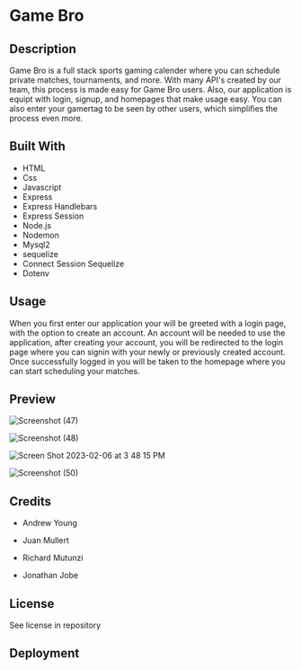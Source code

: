 <h1>Game Bro</h1>

<h2>Description</h2>
Game Bro is a full stack sports gaming calender where you can schedule private matches, tournaments, and more. With many API's created by our team, this process is made easy for Game Bro users. Also, our application is equipt with login, signup, and homepages that make usage easy. You can also enter your gamertag to be seen by other users, which simplifies the process even more.

<h2>Built With</h2>

- HTML
- Css
- Javascript
- Express
- Express Handlebars
- Express Session
- Node.js
- Nodemon
- Mysql2
- sequelize
- Connect Session Sequelize
- Dotenv


<h2>Usage</h2>

When you first enter our application your will be greeted with a login page, with the option to create an account. An account will be needed to use the application, after creating your account, you will be redirected to the login page where you can signin with your newly or previously created account. Once successfully logged in you will be taken to the homepage where you can start scheduling your matches.

<h2>Preview</h2>

![Screenshot (47)](https://user-images.githubusercontent.com/24994854/217061826-923f838c-db28-44dd-8aa6-97c505a0b6ab.png)

![Screenshot (48)](https://user-images.githubusercontent.com/24994854/217061856-d97b45bc-9e8b-4667-86fe-57e1f2dab205.png)

![Screen Shot 2023-02-06 at 3 48 15 PM](https://user-images.githubusercontent.com/114509238/217104997-16575995-6e3d-4dfa-bdce-ea6cb2101faf.png)


![Screenshot (50)](https://user-images.githubusercontent.com/24994854/217061907-460433e7-b2f6-46bf-9951-93fb5b3cd3e1.png)

<h2>Credits</h2>

- Andrew Young

- Juan Mullert

- Richard Mutunzi

- Jonathan Jobe

<h2>License</h2>

See license in repository

<h2>Deployment</h2>



